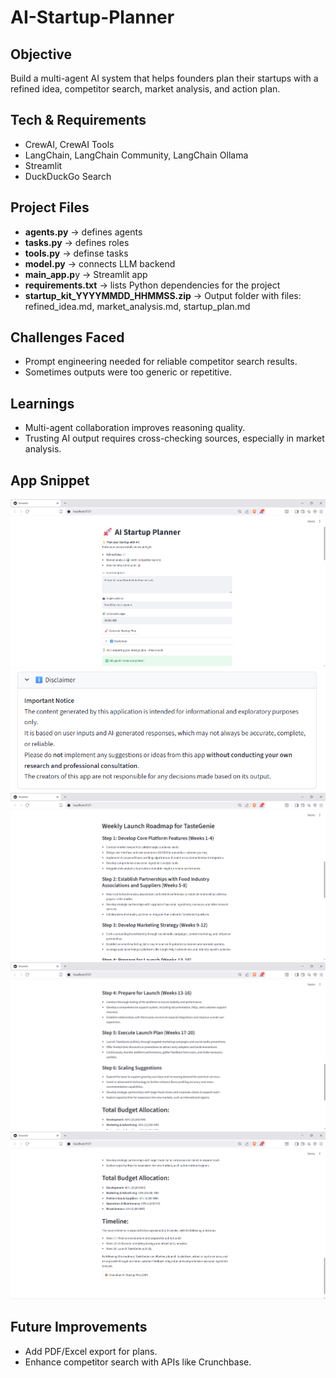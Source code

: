 # AI-Startup-Planner

## Objective
Build a multi-agent AI system that helps founders plan their startups with a refined idea, competitor search, market analysis, and action plan.

## Tech & Requirements
- CrewAI, CrewAI Tools
- LangChain, LangChain Community, LangChain Ollama
- Streamlit
- DuckDuckGo Search

## Project Files
- **agents.py** → defines agents
- **tasks.py** → defines roles
- **tools.py** → definse tasks
- **model.py** → connects LLM backend
- **main_app.p**y → Streamlit app
- **requirements.txt** → lists Python dependencies for the project
- **startup_kit_YYYYMMDD_HHMMSS.zip** → Output folder with files: refined_idea.md, market_analysis.md, startup_plan.md

## Challenges Faced
- Prompt engineering needed for reliable competitor search results.
- Sometimes outputs were too generic or repetitive.

## Learnings
- Multi-agent collaboration improves reasoning quality.
- Trusting AI output requires cross-checking sources, especially in market analysis.

## App Snippet 
![image](https://github.com/Chandu-2122/AI-Startup-Planner/blob/7071112cd16021eb5f7e7068618d2bde08ee2582/Screenshot%202025-09-17%20215630.png)
![image](https://github.com/Chandu-2122/AI-Startup-Planner/blob/712abfc2f20c1c25af8e57fb6adf7443a263e579/Screenshot%202025-09-17%20215644.png)
![image](https://github.com/Chandu-2122/AI-Startup-Planner/blob/712abfc2f20c1c25af8e57fb6adf7443a263e579/Screenshot%202025-09-17%20215655.png)
![image](https://github.com/Chandu-2122/AI-Startup-Planner/blob/712abfc2f20c1c25af8e57fb6adf7443a263e579/Screenshot%202025-09-17%20215708.png)
![image](https://github.com/Chandu-2122/AI-Startup-Planner/blob/712abfc2f20c1c25af8e57fb6adf7443a263e579/Screenshot%202025-09-17%20215727.png)

## Future Improvements
-  Add PDF/Excel export for plans.
-  Enhance competitor search with APIs like Crunchbase.
